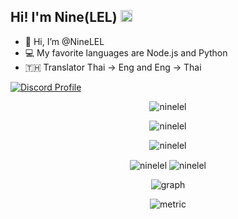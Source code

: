 ## Hi! I'm Nine(LEL) <img src="https://raw.githubusercontent.com/igorkowalczyk/igorkowalczyk/master/src/images/wave.gif" width="19px">



- 👋 Hi, I’m @NineLEL
- 💻 My favorite languages are Node.js and Python
- 🇹🇭 Translator Thai -> Eng and Eng -> Thai


[![Discord Profile](https://discord.c99.nl/widget/theme-3/846010753542127647.png)](https://discord.com/users/846010753542127647)

<p align="center"><img src="https://github-profile-trophy.vercel.app/?username=ninelel&no-bg=true&theme=tokyonight&no-frame=true&column=7&margin-w=15&margin-h=15" alt="ninelel"/></p>


<p align="center"> <img src="https://count.getloli.com/get/@ninelel?theme=rule34" alt="ninelel" /> </p>

<p align="center"><img align="center" src="https://github-readme-stats.vercel.app/api/top-langs/?username=ninelel&show_icons=true&locale=en&layout=compact&theme=tokyonight " alt="ninelel" /></p>
<p align="center"><img align="center" src="https://github-readme-stats.vercel.app/api?username=ninelel&show_icons=true&locale=en&theme=tokyonight " alt="ninelel" />
<img align="center" src="https://github-readme-streak-stats.herokuapp.com/?user=ninelel&theme=tokyonight" alt="ninelel" /></p>

<p align="center"><img align="center" src="https://activity-graph.herokuapp.com/graph?username=NineLEL&bg_color=1a1b27&color=38bdae&line=38bdae&point=638fda&area=true" alt="graph" /></p>

<p align="center"><img align="center" src="https://metrics.lecoq.io/ninelel?template=classic&base.header=0&base.activity=0&base.community=0&base.repositories=0&base.metadata=0&isocalendar=1&isocalendar.duration=half-year&config.timezone=Asia%2FBangkok" alt="metric" /></p>
